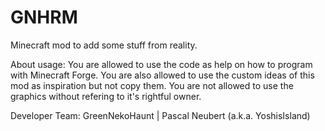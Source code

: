 GNHRM
============

Minecraft mod to add some stuff from reality.

About usage:
You are allowed to use the code as help on how to program with Minecraft Forge.
You are also allowed to use the custom ideas of this mod as inspiration but not copy them.
You are not allowed to use the graphics without refering to it's rightful owner.

Developer Team:
GreenNekoHaunt | Pascal Neubert (a.k.a. YoshisIsland)
